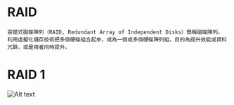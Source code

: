 # RAID
```
容錯式磁碟陣列（RAID, Redundant Array of Independent Disks）簡稱磁碟陣列。
利用虛擬化儲存技術把多個硬碟組合起來，成為一個或多個硬碟陣列組，目的為提升效能或資料冗餘，或是兩者同時提升。
```
# RAID 1
![Alt text](https://github.com/ChengHan16/Cs4high_4080E036/blob/master/image/130px-RAID_0.svg.png)
```

```
